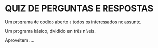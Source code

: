 # QUIZ DE PERGUNTAS E RESPOSTAS

Um programa de codigo aberto a todos os interessados ​​no assunto.

Um programa básico, dividido em três níveis.

Aproveitem ....
